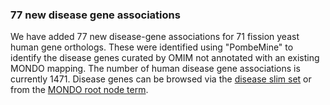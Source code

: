 ### 77 new disease gene associations
<!-- pombase_flags: frontpage -->
<!-- newsfeed_thumbnail: human_disease.png -->

We have added 77 new disease-gene associations for 71 fission yeast
human gene orthologs.  These were identified using "PombeMine" to
identify the disease genes curated by OMIM not annotated with an
existing MONDO mapping.  The number of human disease gene associations
is currently 1471.  Disease genes can be browsed via the
[disease slim set](/browse-curation/disease-slim) or from the
[MONDO root node term](/term/MONDO:0000001).
